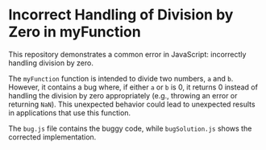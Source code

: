 # Incorrect Handling of Division by Zero in myFunction

This repository demonstrates a common error in JavaScript: incorrectly handling division by zero.

The `myFunction` function is intended to divide two numbers, `a` and `b`.  However, it contains a bug where, if either `a` or `b` is 0, it returns 0 instead of handling the division by zero appropriately (e.g., throwing an error or returning `NaN`). This unexpected behavior could lead to unexpected results in applications that use this function.

The `bug.js` file contains the buggy code, while `bugSolution.js` shows the corrected implementation.
